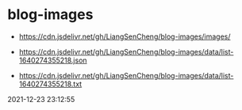 # blog-images 

* https://cdn.jsdelivr.net/gh/LiangSenCheng/blog-images/images/ 

* https://cdn.jsdelivr.net/gh/LiangSenCheng/blog-images/data/list-1640274355218.json 

* https://cdn.jsdelivr.net/gh/LiangSenCheng/blog-images/data/list-1640274355218.txt 

2021-12-23 23:12:55